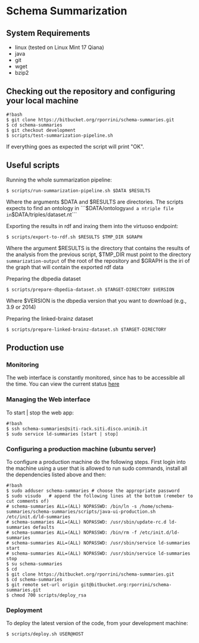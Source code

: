 # Schema Summarization

## System Requirements

* linux (tested on Linux Mint 17 Qiana)
* java
* git
* wget
* bzip2

## Checking out the repository and configuring your local machine
```
#!bash
$ git clone https://bitbucket.org/rporrini/schema-summaries.git
$ cd schema-summaries
$ git checkout development
$ scripts/test-summarization-pipeline.sh
```
If everything goes as expected the script will print "OK".

## Useful scripts

Running the whole summarization pipeline:
```
$ scripts/run-summarization-pipeline.sh $DATA $RESULTS
```
Where the arguments $DATA and $RESULTS are directories. The scripts expects to find an ontology in ```$DATA/ontology``` and a ntriple file in ```$DATA/triples/dataset.nt```

Exporting the results in rdf and inxing them into the virtuoso endpoint:
```
$ scripts/export-to-rdf.sh $RESULTS $TMP_DIR $GRAPH
```
Where the argument $RESULTS is the directory that contains the results of the analysis from the previous script, $TMP_DIR must point to the directory ```summarization-output``` of the root of the repository and $GRAPH is the iri of the graph that will contain the exported rdf data

Preparing the dbpedia dataset
```
$ scripts/prepare-dbpedia-dataset.sh $TARGET-DIRECTORY $VERSION
```
Where $VERSION is the dbpedia version that you want to download (e.g., 3.9 or 2014)

Preparing the linked-brainz dataset
```
$ scripts/prepare-linked-brainz-dataset.sh $TARGET-DIRECTORY
```

## Production use

### Monitoring

The web interface is constantly monitored, since has to be accessible all the time. You can view the current status [here](http://uptime.statuscake.com/?TestID=TCI9iWyOqa)

### Managing the Web interface

To start | stop the web app:

```
#!bash
$ ssh schema-summaries@siti-rack.siti.disco.unimib.it
$ sudo service ld-summaries [start | stop]
```

### Configuring a production machine (ubuntu server)

To configure a production machine do the following steps. First login into the machine using a user that is allowed to run sudo commands, install all the dependencies listed above and then:

```
#!bash
$ sudo adduser schema-summaries	# choose the appropriate password
$ sudo visudo 	# append the following lines at the bottom (remeber to cut comments of)
# schema-summaries ALL=(ALL) NOPASSWD: /bin/ln -s /home/schema-summaries/schema-summaries/scripts/java-ui-production.sh /etc/init.d/ld-summaries
# schema-summaries ALL=(ALL) NOPASSWD: /usr/sbin/update-rc.d ld-summaries defaults
# schema-summaries ALL=(ALL) NOPASSWD: /bin/rm -f /etc/init.d/ld-summaries
# schema-summaries ALL=(ALL) NOPASSWD: /usr/sbin/service ld-summaries start
# schema-summaries ALL=(ALL) NOPASSWD: /usr/sbin/service ld-summaries stop
$ su schema-summaries
$ cd
$ git clone https://bitbucket.org/rporrini/schema-summaries.git
$ cd schema-summaries
$ git remote set-url origin git@bitbucket.org:rporrini/schema-summaries.git
$ chmod 700 scripts/deploy_rsa
```

### Deployment

To deploy the latest version of the code, from your development machine:

```
$ scripts/deploy.sh USER@HOST
```

